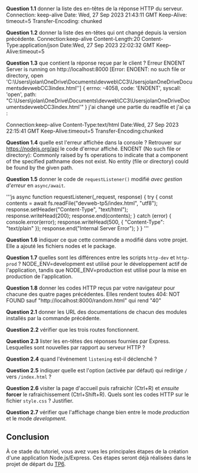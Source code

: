 **Question 1.1** donner la liste des en-têtes de la réponse HTTP du serveur.
Connection: keep-alive
Date: Wed, 27 Sep 2023 21:43:11 GMT
Keep-Alive: timeout=5
Transfer-Encoding: chunked


**Question 1.2** donner la liste des en-têtes qui ont changé depuis la version précédente.
Connection:keep-alive
Content-Length:20
Content-Type:application/json
Date:Wed, 27 Sep 2023 22:02:32 GMT
Keep-Alive:timeout=5


**Question 1.3** que contient la réponse reçue par le client ?
Erreur ENOENT
Server is running on http://localhost:8000
[Error: ENOENT: no such file or directory, open 'C:\Users\jolan\OneDrive\Documents\devweb\CC3\UsersjolanOneDriveDocumentsdevwebCC3index.html''] {
  errno: -4058,
  code: 'ENOENT',
  syscall: 'open',
  path: "C:\\Users\\jolan\\OneDrive\\Documents\\devweb\\CC3\\UsersjolanOneDriveDocumentsdevwebCC3index.html'"
}
j'ai changé une partie du readfile et j'ai ça :

Connection:keep-alive
Content-Type:text/html
Date:Wed, 27 Sep 2023 22:15:41 GMT
Keep-Alive:timeout=5
Transfer-Encoding:chunked


**Question 1.4** quelle est l'erreur affichée dans la console ? Retrouver sur <https://nodejs.org/api> le code d'erreur affiché.
ENOENT (No such file or directory): Commonly raised by fs operations to indicate that a component of the specified pathname does not exist. No entity (file or directory) could be found by the given path.



**Question 1.5** donner le code de `requestListener()` modifié _avec gestion d'erreur_ en `async/await`.

'''js
async function requestListener(_request, response) {
  try {
    const contents = await fs.readFile("devweb-tp5/index.html", "utf8");
    response.setHeader("Content-Type", "text/html");
    response.writeHead(200);
    response.end(contents);
  } catch (error) {
    console.error(error);
    response.writeHead(500, { "Content-Type": "text/plain" });
    response.end("Internal Server Error");
  }
}
'''


**Question 1.6** indiquer ce que cette commande a modifié dans votre projet.
Elle a ajouté les fichiers nodes et le package.


**Question 1.7** quelles sont les différences entre les scripts `http-dev` et `http-prod` ?
NODE_ENV=development est utilisé pour le développement actif de l'application, tandis que NODE_ENV=production est utilisé pour la mise en production de l'application.


**Question 1.8** donner les codes HTTP reçus par votre navigateur pour chacune des quatre pages précédentes.
Elles rendent toutes 404: NOT FOUND sauf "http://localhost:8000/random.html" qui rend "40"

**Question 2.1** donner les URL des documentations de chacun des modules installés par la commande précédente.

**Question 2.2** vérifier que les trois routes fonctionnent.

**Question 2.3** lister les en-têtes des réponses fournies par Express. Lesquelles sont nouvelles par rapport au serveur HTTP ?

**Question 2.4** quand l'événement `listening` est-il déclenché ?

**Question 2.5** indiquer quelle est l'option (activée par défaut) qui redirige `/` vers `/index.html` ?

**Question 2.6** visiter la page d'accueil puis rafraichir (Ctrl+R) et _ensuite_ **forcer** le rafraichissement (Ctrl+Shift+R). Quels sont les codes HTTP sur le fichier `style.css` ? Justifier.

**Question 2.7** vérifier que l'affichage change bien entre le mode _production_ et le mode _development_.

## Conclusion

À ce stade du tutoriel, vous avez vues les principales étapes de la création d'une application Node.js/Express.
Ces étapes seront déjà réalisées dans le projet de départ du [TP6](../TP6).

